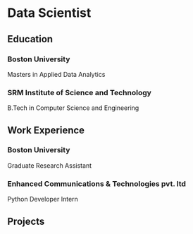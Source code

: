 # Data Scientist

## Education
### Boston University
Masters in Applied Data Analytics

### SRM Institute of Science and Technology
B.Tech in Computer Science and Engineering

## Work Experience
### Boston University
Graduate Research Assistant

### Enhanced Communications & Technologies pvt. ltd
Python Developer Intern 

## Projects
